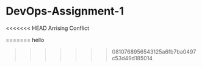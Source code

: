 # DevOps-Assignment-1
<<<<<<< HEAD
Arrising Conflict

=======
hello
>>>>>>> 0810768956543125a6fb7ba0497c53d49d185014
